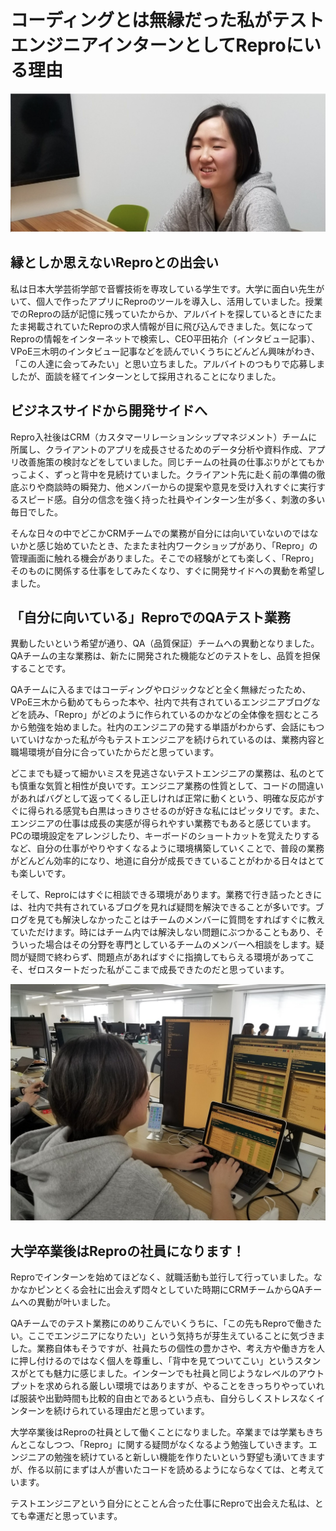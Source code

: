 # コーディングとは無縁だった私がテストエンジニアインターンとしてReproにいる理由

![alt](https://github.com/komoshun/Employer-Branding/blob/master/20180424/%E3%82%B9%E3%82%AF%E3%83%AA%E3%83%BC%E3%83%B3%E3%82%B7%E3%83%A7%E3%83%83%E3%83%88%202019-05-09%2018.16.54.png)

## 縁としか思えないReproとの出会い

私は日本大学芸術学部で音響技術を専攻している学生です。大学に面白い先生がいて、個人で作ったアプリにReproのツールを導入し、活用していました。授業でのReproの話が記憶に残っていたからか、アルバイトを探しているときにたまたま掲載されていたReproの求人情報が目に飛び込んできました。気になってReproの情報をインターネットで検索し、CEO平田祐介（インタビュー記事）、VPoE三木明のインタビュー記事などを読んでいくうちにどんどん興味がわき、「この人達に会ってみたい」と思い立ちました。アルバイトのつもりで応募しましたが、面談を経てインターンとして採用されることになりました。

## ビジネスサイドから開発サイドへ

Repro入社後はCRM（カスタマーリレーションシップマネジメント）チームに所属し、クライアントのアプリを成長させるためのデータ分析や資料作成、アプリ改善施策の検討などをしていました。同じチームの社員の仕事ぶりがとてもかっこよく、ずっと背中を見続けていました。クライアント先に赴く前の準備の徹底ぶりや商談時の瞬発力、他メンバーからの提案や意見を受け入れすぐに実行するスピード感。自分の信念を強く持った社員やインターン生が多く、刺激の多い毎日でした。

そんな日々の中でどこかCRMチームでの業務が自分には向いていないのではないかと感じ始めていたとき、たまたま社内ワークショップがあり、「Repro」の管理画面に触れる機会がありました。そこでの経験がとても楽しく、「Repro」そのものに関係する仕事をしてみたくなり、すぐに開発サイドへの異動を希望しました。

## 「自分に向いている」ReproでのQAテスト業務

異動したいという希望が通り、QA（品質保証）チームへの異動となりました。QAチームの主な業務は、新たに開発された機能などのテストをし、品質を担保することです。

QAチームに入るまではコーディングやロジックなどと全く無縁だったため、VPoE三木から勧めてもらった本や、社内で共有されているエンジニアブログなどを読み、「Repro」がどのように作られているのかなどの全体像を掴むところから勉強を始めました。社内のエンジニアの発する単語がわからず、会話にもついていけなかった私が今もテストエンジニアを続けられているのは、業務内容と職場環境が自分に合っていたからだと思っています。

どこまでも疑って細かいミスを見逃さないテストエンジニアの業務は、私のとても慎重な気質と相性が良いです。エンジニア業務の性質として、コードの間違いがあればバグとして返ってくるし正しければ正常に動くという、明確な反応がすぐに得られる感覚も白黒はっきりさせるのが好きな私にはピッタリです。また、エンジニアの仕事は成長の実感が得られやすい業務でもあると感じています。PCの環境設定をアレンジしたり、キーボードのショートカットを覚えたりするなど、自分の仕事がやりやすくなるように環境構築していくことで、普段の業務がどんどん効率的になり、地道に自分が成長できていることがわかる日々はとても楽しいです。

そして、Reproにはすぐに相談できる環境があります。業務で行き詰ったときには、社内で共有されているブログを見れば疑問を解決できることが多いです。ブログを見ても解決しなかったことはチームのメンバーに質問をすればすぐに教えていただけます。時にはチーム内では解決しない問題にぶつかることもあり、そういった場合はその分野を専門としているチームのメンバーへ相談をします。疑問が疑問で終わらず、問題点があればすぐに指摘してもらえる環境があってこそ、ゼロスタートだった私がここまで成長できたのだと思っています。

![alt](https://github.com/komoshun/Employer-Branding/blob/master/20180424/9e423617-cb7a-4dde-98b5-e37e91de5ed6.jpeg)

## 大学卒業後はReproの社員になります！
Reproでインターンを始めてほどなく、就職活動も並行して行っていました。なかなかピンとくる会社に出会えず悶々としていた時期にCRMチームからQAチームへの異動が叶いました。

QAチームでのテスト業務にのめりこんでいくうちに、「この先もReproで働きたい。ここでエンジニアになりたい」という気持ちが芽生えていることに気づきました。業務自体もそうですが、社員たちの個性の豊かさや、考え方や働き方を人に押し付けるのではなく個人を尊重し、「背中を見てついてこい」というスタンスがとても魅力に感じました。インターンでも社員と同じようなレベルのアウトプットを求められる厳しい環境ではありますが、やることをきっちりやっていれば服装や出勤時間も比較的自由とであるという点も、自分らしくストレスなくインターンを続けられている理由だと思っています。

大学卒業後はReproの社員として働くことになりました。卒業までは学業もきちんとこなしつつ、「Repro」に関する疑問がなくなるよう勉強していきます。エンジニアの勉強を続けていると新しい機能を作りたいという野望も湧いてきますが、作る以前にまずは人が書いたコードを読めるようにならなくては、と考えています。

テストエンジニアという自分にとことん合った仕事にReproで出会えた私は、とても幸運だと思っています。


